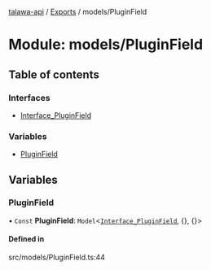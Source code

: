 [talawa-api](../README.md) / [Exports](../modules.md) / models/PluginField

# Module: models/PluginField

## Table of contents

### Interfaces

- [Interface\_PluginField](../interfaces/models_PluginField.Interface_PluginField.md)

### Variables

- [PluginField](models_PluginField.md#pluginfield)

## Variables

### PluginField

• `Const` **PluginField**: `Model`\<[`Interface_PluginField`](../interfaces/models_PluginField.Interface_PluginField.md), \{}, \{}\>

#### Defined in

src/models/PluginField.ts:44
